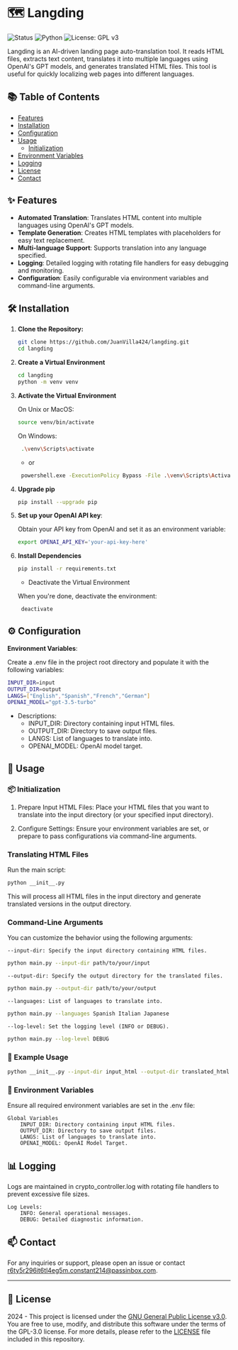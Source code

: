 # 🗺️ Langding

![Status](https://img.shields.io/badge/Status-Stable-green.svg)
![Python](https://img.shields.io/badge/Python-3.11%2B-blue.svg)
![License: GPL v3](https://img.shields.io/badge/License-GPLv3-blue.svg)

Langding is an AI-driven landing page auto-translation tool. It reads HTML files, extracts text content, translates it into multiple languages using OpenAI's GPT models, and generates translated HTML files. This tool is useful for quickly localizing web pages into different languages.

## 📚 Table of Contents

- [Features](#-features)
- [Installation](#-installation)
- [Configuration](#-configuration)
- [Usage](#-usage)
  - [Initialization](#-initialization)
- [Environment Variables](#-environment-variables)
- [Logging](#-logging)
- [License](#-license)
- [Contact](#-contact)

## ✨ Features

- **Automated Translation**: Translates HTML content into multiple languages using OpenAI's GPT models.
- **Template Generation**: Creates HTML templates with placeholders for easy text replacement.
- **Multi-language Support**: Supports translation into any language specified.
- **Logging**: Detailed logging with rotating file handlers for easy debugging and monitoring.
- **Configuration**: Easily configurable via environment variables and command-line arguments.

## 🛠️ Installation

1. **Clone the Repository:**

   ```bash
   git clone https://github.com/JuanVilla424/langding.git
   cd langding
   ```

2. **Create a Virtual Environment**

   ```bash
   cd langding
   python -m venv venv
   ```

3. **Activate the Virtual Environment**

   On Unix or MacOS:

   ```bash
   source venv/bin/activate
   ```

   On Windows:

   ```bash
    .\venv\Scripts\activate
   ```

   - or

   ```bash
    powershell.exe -ExecutionPolicy Bypass -File .\venv\Scripts\Activate.ps1
   ```

4. **Upgrade pip**

   ```bash
   pip install --upgrade pip
   ```

5. **Set up your OpenAI API key**:

   Obtain your API key from OpenAI and set it as an environment variable:

   ```bash
   export OPENAI_API_KEY='your-api-key-here'
   ```

6. **Install Dependencies**

   ```bash
   pip install -r requirements.txt
   ```

   - Deactivate the Virtual Environment

   When you're done, deactivate the environment:

   ```bash
    deactivate
   ```

## ⚙️ Configuration

**Environment Variables**:

Create a .env file in the project root directory and populate it with the following variables:

```bash
INPUT_DIR=input
OUTPUT_DIR=output
LANGS=["English","Spanish","French","German"]
OPENAI_MODEL="gpt-3.5-turbo"
```

- Descriptions:
  - INPUT_DIR: Directory containing input HTML files.
  - OUTPUT_DIR: Directory to save output files.
  - LANGS: List of languages to translate into.
  - OPENAI_MODEL: OpenAI model target.

## 🚀 Usage

### 📦 Initialization

1. Prepare Input HTML Files:
   Place your HTML files that you want to translate into the input directory (or your specified input directory).

2. Configure Settings:
   Ensure your environment variables are set, or prepare to pass configurations via command-line arguments.

### Translating HTML Files

Run the main script:

```bash
python __init__.py
```

This will process all HTML files in the input directory and generate translated versions in the output directory.

### Command-Line Arguments

You can customize the behavior using the following arguments:

`--input-dir: Specify the input directory containing HTML files.`

```bash
python main.py --input-dir path/to/your/input
```

`--output-dir: Specify the output directory for the translated files.`

```bash
python main.py --output-dir path/to/your/output
```

`--languages: List of languages to translate into.`

```bash
python main.py --languages Spanish Italian Japanese
```

`--log-level: Set the logging level (INFO or DEBUG).`

```bash
python main.py --log-level DEBUG
```

### 📝 Example Usage

```bash
python __init__.py --input-dir input_html --output-dir translated_html --languages Spanish,German --log-level INFO
```

### 📜 Environment Variables

Ensure all required environment variables are set in the .env file:

    Global Variables
        INPUT_DIR: Directory containing input HTML files.
        OUTPUT_DIR: Directory to save output files.
        LANGS: List of languages to translate into.
        OPENAI_MODEL: OpenAI Model Target.

## 📊 Logging

Logs are maintained in crypto_controller.log with rotating file handlers to prevent excessive file sizes.

    Log Levels:
        INFO: General operational messages.
        DEBUG: Detailed diagnostic information.

## 📫 Contact

For any inquiries or support, please open an issue or contact [r6ty5r296it6tl4eg5m.constant214@passinbox.com](mailto:r6ty5r296it6tl4eg5m.constant214@passinbox.com).

---

## 📜 License

2024 - This project is licensed under the [GNU General Public License v3.0](https://www.gnu.org/licenses/gpl-3.0.en.html). You are free to use, modify, and distribute this software under the terms of the GPL-3.0 license. For more details, please refer to the [LICENSE](LICENSE) file included in this repository.
